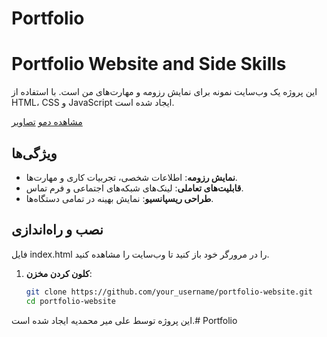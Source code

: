 ﻿# Portfolio


# Portfolio Website and Side Skills

این پروژه یک وب‌سایت نمونه برای نمایش رزومه و مهارت‌های من است. با استفاده از HTML، CSS و JavaScript ایجاد شده است.

[مشاهده دمو](https://portfolio-ten-coral-99.vercel.app/)
[تصاویر](images/{C6D6552D-F6DA-4A21-9A41-049F24E4F570}.png/)

## ویژگی‌ها

- **نمایش رزومه**: اطلاعات شخصی، تجربیات کاری و مهارت‌ها.
- **قابلیت‌های تعاملی**: لینک‌های شبکه‌های اجتماعی و فرم تماس.
- **طراحی ریسپانسیو**: نمایش بهینه در تمامی دستگاه‌ها.

## نصب و راه‌اندازی

فایل index.html را در مرورگر خود باز کنید تا وب‌سایت را مشاهده کنید.

1. **کلون کردن مخزن**:
   ```bash
   git clone https://github.com/your_username/portfolio-website.git
   cd portfolio-website


این پروژه توسط علی میر محمدیه ایجاد شده است.# Portfolio
